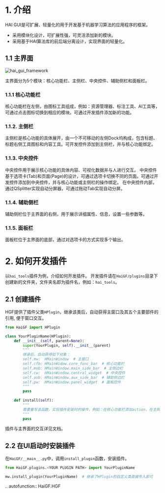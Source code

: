 

# 1. 介绍

HAI GUI是可扩展、轻量化的用于开发基于机器学习算法的应用程序的框架。

+ 采用模块化设计，可扩展性强，可灵活添加新的模块。
+ 采用基于HAI算法库的前后端分离设计，实现界面的轻量化。

## 1.1 主界面
![hai_gui_framework](https://zhangzhengde0225.github.io/images/blog/hai_gui_framework_1280.gif)


主界面分为5个模块：核心功能栏、主侧栏、中央控件、辅助侧栏和面板栏。

### 1.1.1 核心功能栏
核心功能栏在左侧，由图标工具组成，例如：资源管理器、标注工具、AI工具等，可通过点击图标切换到相应的模块。可通过开发插件添加新的功能。

### 1.1.2. 主侧栏
主侧栏是核心功能的具体展开，由一个不可移动的左侧Dock坞构成，包含标题、标题右侧工具图标和内容工具。可开发控件添加到主侧栏，并与核心功能绑定。

### 1.1.3. 中央控件
中央控件用于展示核心功能的具体内容、可视化数据并与人进行交互。
中央控件基于选项卡(Tab)和页面(Page)的设计，可通过选项卡切换不同的页面。可通过开发控件添加到中央控件，并与核心功能或主侧栏的操作绑定。
在中央控件内部，通过QSplitter实现自动分屏器，可通过拖动Tab实现自动分屏。

### 1.1.4. 辅助侧栏
辅助侧栏位于主界面的右侧，用于展示详细属性、信息，设置一些参数等。

### 1.1.5. 面板栏
面板栏位于主界面的底部，通过对选项卡的方式实现多个输出。


# 2. 如何开发插件

以`hai_tools`插件为例，介绍如何开发插件。
开发插件请在`HaiGF/plugins`目录下创建新的文件夹，文件夹名即为插件名，例如：`hai_tools`。

## 2.1 创建插件

HGF提供了插件父类`HPlugin`，继承该类后，自动获得主窗口及其五个主要部件的引用, 便于窗口交互。
```python
from HaiGF import HPlugin

class YourPluginName(HPlugin):
    def __init__(self, parent=None):
        super(YourPlugin, self).__init__(parent)
        """
        继承后，自动获得如下对象：
        self.mw:  HMainWindow  # 主窗口
        self.cfb: HMainWidow.core_func_bar  # 核心功能栏
        self.msb: HMainWindow.main_side_bar  # 主侧边栏
        self.cw:  HMainWindow.central_widget  # 中央控件
        self.asb: HMainWindow.aux_side_bar  # 辅助侧边栏
        self.pw:  HMainWindow.panel_widget  # 面板控件
        """
        pass
    
    def install(self):
        """
        需要重写该函数，实现插件安装时的操作，例如：在核心功能栏添加action，在主侧栏添加控件等。
        """
        pass
```
插件与主界面的交互详见文档。

## 2.2 在UI启动时安装插件

在`HaiGF/__main__.py`中，调用`install_plugin`函数，安装插件。
```python
from HaiGF.plugins.<YOUR PLUGIN PATH> import YourPluginName

mw.install_plugin(YourPluginName)  # 继承了HPlugin的自定义类直接传入即可
```


.. autofunction:: HaiGF.HGF








